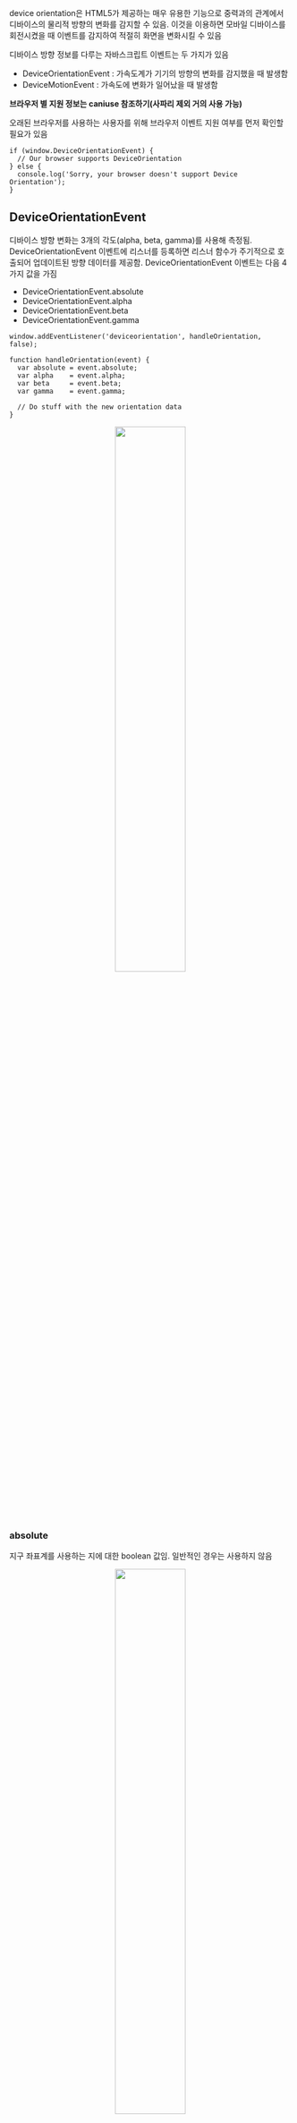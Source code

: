 device orientation은 HTML5가 제공하는 매우 유용한 기능으로 중력과의 관계에서 디바이스의 물리적 방향의 변화를 감지할 수 있음. 이것을 이용하면 모바일 디바이스를 회전시켰을 때 이벤트를 감지하여 적절히 화면을 변화시킬 수 있음

디바이스 방향 정보를 다루는 자바스크립트 이벤트는 두 가지가 있음

- DeviceOrientationEvent : 가속도계가 기기의 방향의 변화를 감지했을 때 발생함
- DeviceMotionEvent : 가속도에 변화가 일어났을 때 발생함

**브라우저 별 지원 정보는 caniuse 참조하기(사파리 제외 거의 사용 가능)**

오래된 브라우저를 사용하는 사용자를 위해 브라우저 이벤트 지원 여부를 먼저 확인할 필요가 있음

```
if (window.DeviceOrientationEvent) {
  // Our browser supports DeviceOrientation
} else {
  console.log('Sorry, your browser doesn't support Device Orientation');
}
```

## DeviceOrientationEvent

디바이스 뱡향 변화는 3개의 각도(alpha, beta, gamma)를 사용해 측정됨. DeviceOrientationEvent 이벤트에 리스너를 등록하면 리스너 함수가 주기적으로 호출되어 업데이트된 방향 데이터를 제공함. DeviceOrientationEvent 이벤트는 다음 4가지 값을 가짐

- DeviceOrientationEvent.absolute
- DeviceOrientationEvent.alpha
- DeviceOrientationEvent.beta
- DeviceOrientationEvent.gamma

```
window.addEventListener('deviceorientation', handleOrientation, false);

function handleOrientation(event) {
  var absolute = event.absolute;
  var alpha    = event.alpha;
  var beta     = event.beta;
  var gamma    = event.gamma;

  // Do stuff with the new orientation data
}
```

<div align="center">
<img src="https://poiemaweb.com/img/deviceorientation-angles.png" width="50%" height="50%">
</div>

### absolute

지구 좌표계를 사용하는 지에 대한 boolean 값임. 일반적인 경우는 사용하지 않음

<div align="center">
<img src="hhttps://poiemaweb.com/img/deviceorientation-alpha.png" width="50%" height="50%">
</div>

### alpha

0도부터 360도까지 범위의 z축을 중심으로 디바이스 움직임을 나타냄

<div align="center">
<img src="https://poiemaweb.com/img/deviceorientation-beta.png" width="50%" height="50%">
</div>

### beta

-180도부터 180도(모바일 사파리: -90 ~ 90도)까지의 범위의 x축을 중심으로 디바이스 움직임을 나타냄. 이는 디바이스의 앞뒤 움직임을 나타냄

<div align="center">
<img src="https://poiemaweb.com/img/deviceorientation-gamma.png" width="50%" height="50%">
</div>

### gamma

-90도부터 90도(모바일 사파리: -180 ~ 180도)까지의 범위의 x축을 중심으로 디바이스 움직임을 나타냄. 이는 디바이스의 좌우 움직임을 나타냄
